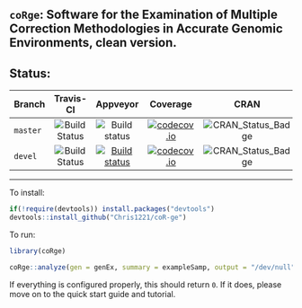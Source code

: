 `coRge`:  Software for the Examination of Multiple Correction Methodologies in Accurate Genomic Environments, clean version. 
------------------------------

## Status:

| Branch | Travis-CI | Appveyor | Coverage | CRAN | Downloads | Publication |
| :--- | :---: | :---: | :--: | :---: | :---: | :---: |
| `master` | ![Build Status](https://travis-ci.org/Chris1221/coR-ge.svg?branch=master) | ![Build status](https://ci.appveyor.com/api/projects/status/v64oe85q29btxln9?svg=true) | [![codecov.io](https://codecov.io/github/Chris1221/coR-ge/coverage.svg?branch=master)](https://codecov.io/github/Chris1221/coR-ge?branch=master) | ![CRAN_Status_Badge](http://www.r-pkg.org/badges/version/coRge) | ![](http://cranlogs.r-pkg.org/badges/coRge) | GitXiv |
| `devel` |![Build Status](https://travis-ci.org/Chris1221/coR-ge.svg?branch=devel) | [![Build status](https://ci.appveyor.com/api/projects/status/v64oe85q29btxln9?svg=true)](https://ci.appveyor.com/project/Chris1221/miner) | [![codecov.io](https://codecov.io/github/Chris1221/coR-ge/coverage.svg?branch=devel)](https://codecov.io/github/Chris1221/coR-ge?branch=devel) | ![CRAN_Status_Badge](http://www.r-pkg.org/badges/version/coRge) | ![](http://cranlogs.r-pkg.org/badges/coRge) | GitXiv | 

-----------------------------------

To install:

```R
if(!require(devtools)) install.packages("devtools")
devtools::install_github("Chris1221/coR-ge")
```

To run:

```R
library(coRge)

coRge::analyze(gen = genEx, summary = exampleSamp, output = "/dev/null") 
```

If everything is configured properly, this should return `0`. If it does, please move on to the quick start guide and tutorial.
